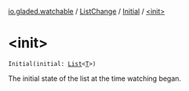 [io.gladed.watchable](../../index.md) / [ListChange](../index.md) / [Initial](index.md) / [&lt;init&gt;](./-init-.md)

# &lt;init&gt;

`Initial(initial: `[`List`](https://kotlinlang.org/api/latest/jvm/stdlib/kotlin.collections/-list/index.html)`<`[`T`](index.md#T)`>)`

The initial state of the list at the time watching began.

